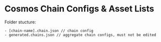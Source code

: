 # Cosmos Chain Configs & Asset Lists

Folder stucture:

```
- [chain-name].chain.json // chain config
- generated.chains.json // aggregate chain configs, must not be edited
```
